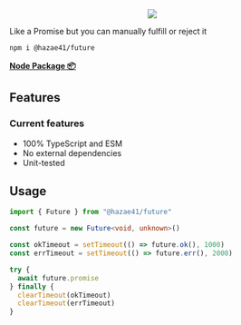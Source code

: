 <div align="center">
<img src="https://user-images.githubusercontent.com/4405263/222497326-825b2ebb-910b-41ca-8759-785c4876faf0.png" />
</div>

Like a Promise but you can manually fulfill or reject it

```bash
npm i @hazae41/future
```

[**Node Package 📦**](https://www.npmjs.com/package/@hazae41/future)

## Features

### Current features
- 100% TypeScript and ESM
- No external dependencies
- Unit-tested

## Usage

```typescript
import { Future } from "@hazae41/future"

const future = new Future<void, unknown>()

const okTimeout = setTimeout(() => future.ok(), 1000)
const errTimeout = setTimeout(() => future.err(), 2000)

try {
  await future.promise
} finally {
  clearTimeout(okTimeout)
  clearTimeout(errTimeout)
}
```
